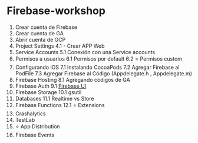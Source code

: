 # Firebase-workshop

1. Crear cuenta de Firebase
2. Crear cuenta de GA
3. Abrir cuenta de GCP
4. Project Settings
4.1 - Crear APP Web
5. Service Accounts
5.1 Conexión con una Service accounts
6. Permisos a usuarios
6.1 Permisos por default
6.2 ⭐️ Permisos custom
7. Configurando iOS
7.1 Instalando CocoaPods
7.2 Agregar Firebase al PodFile
7.3 Agregar Firebase al Código (Appdelegate.h , Appdelegate.m)
8. Firebase Hosting
8.1 Agregando códigos de GA
9. Firebase Auth
9.1 [Firebase UI](https://github.com/firebase/firebaseui-web#using-firebaseui-for-authentication)
10. Firebase Storage
10.1 gsutil
11. Databases
11.1 Realtime vs Store
12. Firebase Functions
12.1 ⭐️ Extensions
13. Crashalytics
14. TestLab
15. ⭐️ App Distribution
16. Firebase Events
